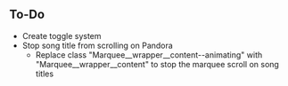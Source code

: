## To-Do
- Create toggle system
- Stop song title from scrolling on Pandora
  - Replace class "Marquee__wrapper__content--animating" with "Marquee__wrapper__content" to stop the marquee scroll on song titles
